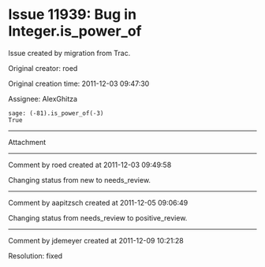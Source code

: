 # Issue 11939: Bug in Integer.is_power_of

Issue created by migration from Trac.

Original creator: roed

Original creation time: 2011-12-03 09:47:30

Assignee: AlexGhitza


```
sage: (-81).is_power_of(-3)
True
```



---

Attachment


---

Comment by roed created at 2011-12-03 09:49:58

Changing status from new to needs_review.


---

Comment by aapitzsch created at 2011-12-05 09:06:49

Changing status from needs_review to positive_review.


---

Comment by jdemeyer created at 2011-12-09 10:21:28

Resolution: fixed
